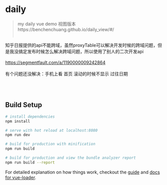 # daily

> my daily vue demo
视图版本https://benchenchuang.github.io/daily_view/#/
<br/><br/>

知乎日报提供的api不能跨域，虽然proxyTable可以解决开发时候的跨域问题，但是我没搞定发布时候怎么解决跨域问题，所以使用了别人的二次开发api 
<br/><br/>
https://segmentfault.com/a/1190000009242864 
<br/><br/>
有个问题还没解决：手机上看 首页 滚动的时候不显示 过往日期

<br/><br/>
## Build Setup

``` bash
# install dependencies
npm install

# serve with hot reload at localhost:8080
npm run dev

# build for production with minification
npm run build

# build for production and view the bundle analyzer report
npm run build --report
```

For detailed explanation on how things work, checkout the [guide](http://vuejs-templates.github.io/webpack/) and [docs for vue-loader](http://vuejs.github.io/vue-loader).
